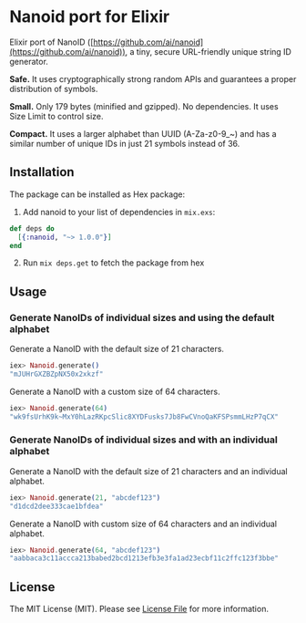 # Nanoid port for Elixir

Elixir port of NanoID ([https://github.com/ai/nanoid](https://github.com/ai/nanoid)), a tiny, secure URL-friendly unique string ID generator.

**Safe.** It uses cryptographically strong random APIs and guarantees a proper distribution of symbols.

**Small.** Only 179 bytes (minified and gzipped). No dependencies. It uses Size Limit to control size.

**Compact.** It uses a larger alphabet than UUID (A-Za-z0-9_~) and has a similar number of unique IDs in just 21 symbols instead of 36.


## Installation

The package can be installed as Hex package:

  1. Add nanoid to your list of dependencies in `mix.exs`:

  ```elixir
  def deps do
    [{:nanoid, "~> 1.0.0"}]
  end
  ```

  2. Run `mix deps.get` to fetch the package from hex


## Usage

### Generate NanoIDs of individual sizes and using the default alphabet

Generate a NanoID with the default size of 21 characters.
```elixir
iex> Nanoid.generate()
"mJUHrGXZBZpNX50x2xkzf"
```

Generate a NanoID with a custom size of 64 characters.
```elixir
iex> Nanoid.generate(64)
"wk9fsUrhK9k~MxY0hLazRKpcSlic8XYDFusks7Jb8FwCVnoQaKFSPsmmLHzP7qCX"
```

### Generate NanoIDs of individual sizes and with an individual alphabet

Generate a NanoID with the default size of 21 characters and an individual alphabet.
```elixir
iex> Nanoid.generate(21, "abcdef123")
"d1dcd2dee333cae1bfdea"
```

Generate a NanoID with custom size of 64 characters and an individual alphabet.
```elixir
iex> Nanoid.generate(64, "abcdef123")
"aabbaca3c11accca213babed2bcd1213efb3e3fa1ad23ecbf11c2ffc123f3bbe"
```

## License
The MIT License (MIT). Please see [License File](LICENSE.md) for more information.
